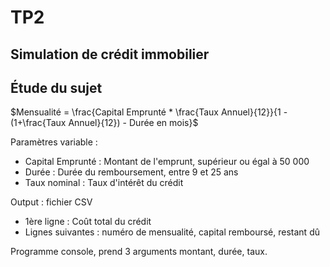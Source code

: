 # TP2

## Simulation de crédit immobilier

## Étude du sujet

$Mensualité = \frac{Capital Emprunté * \frac{Taux Annuel}{12}}{1 - (1+\frac{Taux Annuel}{12}) - Durée en mois}$

Paramètres variable :
- Capital Emprunté : Montant de l'emprunt, supérieur ou égal à 50 000
- Durée : Durée du remboursement, entre 9 et 25 ans
- Taux nominal : Taux d'intérêt du crédit

Output : fichier CSV
- 1ère ligne : Coût total du crédit
- Lignes suivantes : numéro de mensualité, capital remboursé, restant dû

Programme console, prend 3 arguments montant, durée, taux.
